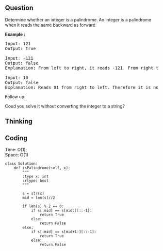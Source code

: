 ## Question
Determine whether an integer is a palindrome. An integer is a palindrome when it reads the same backward as forward.

**Example :**   
<pre>
Input: 121
Output: true

Input: -121
Output: false
Explanation: From left to right, it reads -121. From right to left, it becomes 121-. Therefore it is not a palindrome.

Input: 10
Output: false
Explanation: Reads 01 from right to left. Therefore it is not a palindrome.
</pre>

Follow up:<br>

Coud you solve it without converting the integer to a string?

## Thinking


## Coding
Time: O(1);<br>
Space: O(1)
```python3
class Solution:
    def isPalindrome(self, x):
        """
        :type x: int
        :rtype: bool
        """
        
        s = str(x)
        mid = len(s)//2
        
        if len(s) % 2 == 0:
            if s[:mid] == s[mid:][::-1]:
                return True
            else:
                return False
        else:
            if s[:mid] == s[mid+1:][::-1]:
                return True
            else:
                return False
```

